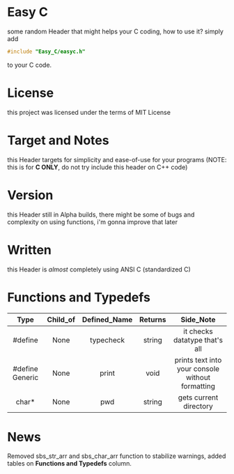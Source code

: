 # Easy C
some random Header that might helps your C coding, how to use it? simply add
```c
#include "Easy_C/easyc.h"
```
to your C code.

# License
this project was licensed under the terms of MIT License

# Target and Notes
this Header targets for simplicity and ease-of-use for your programs (NOTE: this is for **C ONLY**, do not try include this header on C++ code)

# Version
this Header still in Alpha builds, there might be some of bugs and complexity on using functions, i'm gonna improve that later

# Written
this Header is *almost* completely using ANSI C (standardized C)

# Functions and Typedefs
| Type     | Child_of     | Defined_Name    | Returns   | Side_Note   |
| :------: | :----------: | :-------------: | :-------: | :---------: |
| #define  | None         | typecheck       | string    | it checks datatype that's all |
| #define Generic | None  | print           | void      | prints text into your console without formatting |
| char*    | None         | pwd             | string    | gets current directory |

# News
Removed sbs_str_arr and sbs_char_arr function to stabilize warnings, added tables on **Functions and Typedefs** column.
